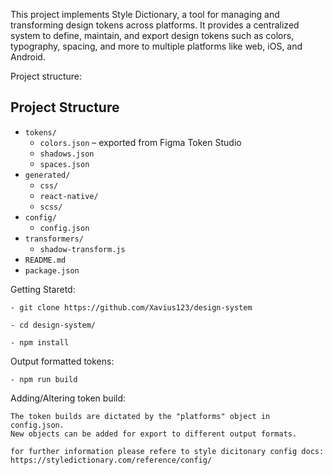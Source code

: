 This project implements Style Dictionary, a tool for managing and transforming design tokens across platforms. It provides a centralized system to define, maintain, and export design tokens such as colors, typography, spacing, and more to multiple platforms like web, iOS, and Android.

Project structure:

## Project Structure

- `tokens/`
  - `colors.json` – exported from Figma Token Studio
  - `shadows.json`
  - `spaces.json`
- `generated/`
  - `css/`
  - `react-native/`
  - `scss/`
- `config/`
  - `config.json`
- `transformers/`
  - `shadow-transform.js`
- `README.md`
- `package.json`

Getting Staretd:

    - git clone https://github.com/Xavius123/design-system

    - cd design-system/

    - npm install

Output formatted tokens:

    - npm run build

Adding/Altering token build:

    The token builds are dictated by the "platforms" object in config.json.
    New objects can be added for export to different output formats.

    for further information please refere to style dicitonary config docs: https://styledictionary.com/reference/config/
